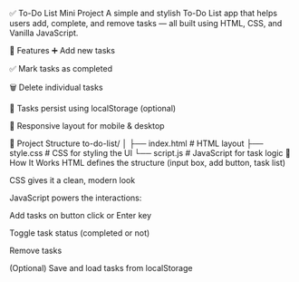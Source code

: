 ✅ To-Do List Mini Project
A simple and stylish To-Do List app that helps users add, complete, and remove tasks — all built using HTML, CSS, and Vanilla JavaScript.

🚀 Features
➕ Add new tasks

✅ Mark tasks as completed

🗑️ Delete individual tasks

💾 Tasks persist using localStorage (optional)

📱 Responsive layout for mobile & desktop

📁 Project Structure
to-do-list/
│
├── index.html       # HTML layout
├── style.css        # CSS for styling the UI
└── script.js        # JavaScript for task logic
🧠 How It Works
HTML defines the structure (input box, add button, task list)

CSS gives it a clean, modern look

JavaScript powers the interactions:

Add tasks on button click or Enter key

Toggle task status (completed or not)

Remove tasks

(Optional) Save and load tasks from localStorage

